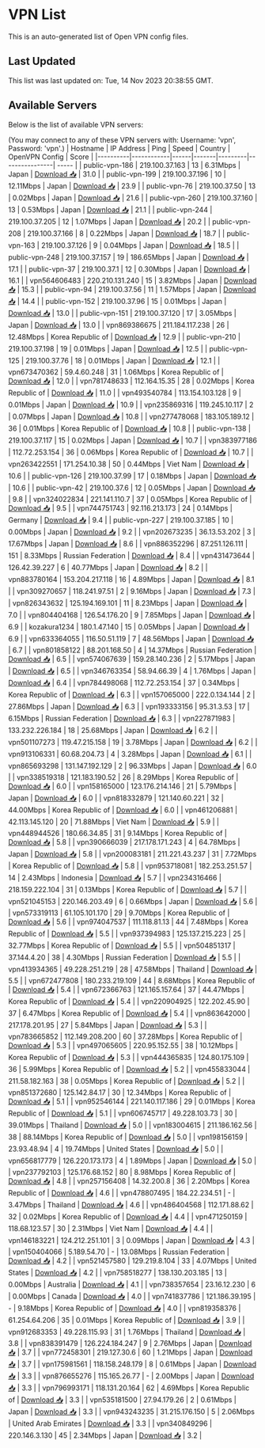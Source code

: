 # VPN List

This is an auto-generated list of Open VPN config files.

## Last Updated

This list was last updated on: Tue, 14 Nov 2023 20:38:55 GMT.

## Available Servers

Below is the list of available VPN servers:

(You may connect to any of these VPN servers with: Username: 'vpn', Password: 'vpn'.)
| Hostname | IP Address | Ping | Speed | Country | OpenVPN Config | Score |
|----------|------------|------|-------|---------|----------------| ----- |
| public-vpn-186 | 219.100.37.163 | 13 | 6.31Mbps | Japan | [Download 📥](./configs/server_0_JP.ovpn) | 31.0 |
| public-vpn-199 | 219.100.37.196 | 10 | 12.11Mbps | Japan | [Download 📥](./configs/server_1_JP.ovpn) | 23.9 |
| public-vpn-76 | 219.100.37.50 | 13 | 0.02Mbps | Japan | [Download 📥](./configs/server_2_JP.ovpn) | 21.6 |
| public-vpn-260 | 219.100.37.160 | 13 | 0.53Mbps | Japan | [Download 📥](./configs/server_3_JP.ovpn) | 21.1 |
| public-vpn-244 | 219.100.37.205 | 12 | 1.07Mbps | Japan | [Download 📥](./configs/server_4_JP.ovpn) | 20.2 |
| public-vpn-208 | 219.100.37.166 | 8 | 0.22Mbps | Japan | [Download 📥](./configs/server_5_JP.ovpn) | 18.7 |
| public-vpn-163 | 219.100.37.126 | 9 | 0.04Mbps | Japan | [Download 📥](./configs/server_6_JP.ovpn) | 18.5 |
| public-vpn-248 | 219.100.37.157 | 19 | 186.65Mbps | Japan | [Download 📥](./configs/server_7_JP.ovpn) | 17.1 |
| public-vpn-37 | 219.100.37.1 | 12 | 0.30Mbps | Japan | [Download 📥](./configs/server_8_JP.ovpn) | 16.1 |
| vpn564606483 | 220.210.131.240 | 15 | 3.82Mbps | Japan | [Download 📥](./configs/server_9_JP.ovpn) | 15.3 |
| public-vpn-94 | 219.100.37.56 | 11 | 1.57Mbps | Japan | [Download 📥](./configs/server_10_JP.ovpn) | 14.4 |
| public-vpn-152 | 219.100.37.96 | 15 | 0.01Mbps | Japan | [Download 📥](./configs/server_11_JP.ovpn) | 13.0 |
| public-vpn-151 | 219.100.37.120 | 17 | 3.05Mbps | Japan | [Download 📥](./configs/server_12_JP.ovpn) | 13.0 |
| vpn869386675 | 211.184.117.238 | 26 | 12.48Mbps | Korea Republic of | [Download 📥](./configs/server_13_KR.ovpn) | 12.9 |
| public-vpn-210 | 219.100.37.198 | 19 | 0.01Mbps | Japan | [Download 📥](./configs/server_14_JP.ovpn) | 12.5 |
| public-vpn-125 | 219.100.37.76 | 18 | 0.01Mbps | Japan | [Download 📥](./configs/server_15_JP.ovpn) | 12.1 |
| vpn673470362 | 59.4.60.248 | 31 | 1.06Mbps | Korea Republic of | [Download 📥](./configs/server_16_KR.ovpn) | 12.0 |
| vpn781748633 | 112.164.15.35 | 28 | 0.02Mbps | Korea Republic of | [Download 📥](./configs/server_17_KR.ovpn) | 11.0 |
| vpn493540784 | 113.154.103.128 | 9 | 0.01Mbps | Japan | [Download 📥](./configs/server_18_JP.ovpn) | 10.9 |
| vpn235869316 | 119.245.10.117 | 2 | 0.07Mbps | Japan | [Download 📥](./configs/server_19_JP.ovpn) | 10.8 |
| vpn277478068 | 183.105.189.12 | 36 | 0.01Mbps | Korea Republic of | [Download 📥](./configs/server_20_KR.ovpn) | 10.8 |
| public-vpn-138 | 219.100.37.117 | 15 | 0.02Mbps | Japan | [Download 📥](./configs/server_21_JP.ovpn) | 10.7 |
| vpn383977186 | 112.72.253.154 | 36 | 0.06Mbps | Korea Republic of | [Download 📥](./configs/server_22_KR.ovpn) | 10.7 |
| vpn263422551 | 171.254.10.38 | 50 | 0.44Mbps | Viet Nam | [Download 📥](./configs/server_23_VN.ovpn) | 10.6 |
| public-vpn-126 | 219.100.37.99 | 17 | 0.18Mbps | Japan | [Download 📥](./configs/server_24_JP.ovpn) | 10.6 |
| public-vpn-42 | 219.100.37.6 | 12 | 0.05Mbps | Japan | [Download 📥](./configs/server_25_JP.ovpn) | 9.8 |
| vpn324022834 | 221.141.110.7 | 37 | 0.05Mbps | Korea Republic of | [Download 📥](./configs/server_26_KR.ovpn) | 9.5 |
| vpn744751743 | 92.116.213.173 | 24 | 0.14Mbps | Germany | [Download 📥](./configs/server_27_DE.ovpn) | 9.4 |
| public-vpn-227 | 219.100.37.185 | 10 | 0.00Mbps | Japan | [Download 📥](./configs/server_28_JP.ovpn) | 9.2 |
| vpn202673235 | 36.13.53.202 | 3 | 17.67Mbps | Japan | [Download 📥](./configs/server_29_JP.ovpn) | 8.6 |
| vpn886352296 | 87.251.126.111 | 151 | 8.33Mbps | Russian Federation | [Download 📥](./configs/server_30_RU.ovpn) | 8.4 |
| vpn431473644 | 126.42.39.227 | 6 | 40.77Mbps | Japan | [Download 📥](./configs/server_31_JP.ovpn) | 8.2 |
| vpn883780164 | 153.204.217.118 | 16 | 4.89Mbps | Japan | [Download 📥](./configs/server_32_JP.ovpn) | 8.1 |
| vpn309270657 | 118.241.97.51 | 2 | 9.16Mbps | Japan | [Download 📥](./configs/server_33_JP.ovpn) | 7.3 |
| vpn826343632 | 125.194.169.101 | 11 | 8.23Mbps | Japan | [Download 📥](./configs/server_34_JP.ovpn) | 7.0 |
| vpn804404168 | 126.54.176.20 | 9 | 7.85Mbps | Japan | [Download 📥](./configs/server_35_JP.ovpn) | 6.9 |
| kozakura1234 | 180.1.47.140 | 15 | 0.05Mbps | Japan | [Download 📥](./configs/server_36_JP.ovpn) | 6.9 |
| vpn633364055 | 116.50.51.119 | 7 | 48.56Mbps | Japan | [Download 📥](./configs/server_37_JP.ovpn) | 6.7 |
| vpn801858122 | 88.201.168.50 | 4 | 14.37Mbps | Russian Federation | [Download 📥](./configs/server_38_RU.ovpn) | 6.5 |
| vpn574067639 | 159.28.140.236 | 2 | 5.17Mbps | Japan | [Download 📥](./configs/server_39_JP.ovpn) | 6.5 |
| vpn346763354 | 58.94.66.39 | 4 | 1.76Mbps | Japan | [Download 📥](./configs/server_40_JP.ovpn) | 6.4 |
| vpn784498068 | 112.72.253.154 | 37 | 0.34Mbps | Korea Republic of | [Download 📥](./configs/server_41_KR.ovpn) | 6.3 |
| vpn157065000 | 222.0.134.144 | 2 | 27.86Mbps | Japan | [Download 📥](./configs/server_42_JP.ovpn) | 6.3 |
| vpn193333156 | 95.31.3.53 | 17 | 6.15Mbps | Russian Federation | [Download 📥](./configs/server_43_RU.ovpn) | 6.3 |
| vpn227871983 | 133.232.226.184 | 18 | 25.68Mbps | Japan | [Download 📥](./configs/server_44_JP.ovpn) | 6.2 |
| vpn501107273 | 119.47.215.158 | 19 | 3.78Mbps | Japan | [Download 📥](./configs/server_45_JP.ovpn) | 6.2 |
| vpn913106331 | 60.68.204.73 | 4 | 3.28Mbps | Japan | [Download 📥](./configs/server_46_JP.ovpn) | 6.1 |
| vpn865693298 | 131.147.192.129 | 2 | 96.33Mbps | Japan | [Download 📥](./configs/server_47_JP.ovpn) | 6.0 |
| vpn338519318 | 121.183.190.52 | 26 | 8.29Mbps | Korea Republic of | [Download 📥](./configs/server_48_KR.ovpn) | 6.0 |
| vpn158165000 | 123.176.214.146 | 21 | 5.79Mbps | Japan | [Download 📥](./configs/server_49_JP.ovpn) | 6.0 |
| vpn818332879 | 121.140.60.221 | 32 | 44.00Mbps | Korea Republic of | [Download 📥](./configs/server_50_KR.ovpn) | 6.0 |
| vpn461206881 | 42.113.145.120 | 20 | 71.88Mbps | Viet Nam | [Download 📥](./configs/server_51_VN.ovpn) | 5.9 |
| vpn448944526 | 180.66.34.85 | 31 | 9.14Mbps | Korea Republic of | [Download 📥](./configs/server_52_KR.ovpn) | 5.8 |
| vpn390666039 | 217.178.171.243 | 4 | 64.78Mbps | Japan | [Download 📥](./configs/server_53_JP.ovpn) | 5.8 |
| vpn200083181 | 211.221.43.237 | 31 | 7.72Mbps | Korea Republic of | [Download 📥](./configs/server_54_KR.ovpn) | 5.8 |
| vpn953718081 | 182.253.251.57 | 14 | 2.43Mbps | Indonesia | [Download 📥](./configs/server_55_ID.ovpn) | 5.7 |
| vpn234316466 | 218.159.222.104 | 31 | 0.13Mbps | Korea Republic of | [Download 📥](./configs/server_56_KR.ovpn) | 5.7 |
| vpn521045153 | 220.146.203.49 | 6 | 0.66Mbps | Japan | [Download 📥](./configs/server_57_JP.ovpn) | 5.6 |
| vpn573319113 | 61.105.101.170 | 29 | 9.70Mbps | Korea Republic of | [Download 📥](./configs/server_58_KR.ovpn) | 5.6 |
| vpn974047537 | 111.118.81.13 | 44 | 7.48Mbps | Korea Republic of | [Download 📥](./configs/server_59_KR.ovpn) | 5.5 |
| vpn937394983 | 125.137.215.223 | 25 | 32.77Mbps | Korea Republic of | [Download 📥](./configs/server_60_KR.ovpn) | 5.5 |
| vpn504851317 | 37.144.4.20 | 38 | 4.30Mbps | Russian Federation | [Download 📥](./configs/server_61_RU.ovpn) | 5.5 |
| vpn413934365 | 49.228.251.219 | 28 | 47.58Mbps | Thailand | [Download 📥](./configs/server_62_TH.ovpn) | 5.5 |
| vpn672477808 | 180.233.219.109 | 44 | 8.68Mbps | Korea Republic of | [Download 📥](./configs/server_63_KR.ovpn) | 5.4 |
| vpn672366763 | 121.165.157.64 | 37 | 44.47Mbps | Korea Republic of | [Download 📥](./configs/server_64_KR.ovpn) | 5.4 |
| vpn220904925 | 122.202.45.90 | 37 | 6.47Mbps | Korea Republic of | [Download 📥](./configs/server_65_KR.ovpn) | 5.4 |
| vpn863642000 | 217.178.201.95 | 27 | 5.84Mbps | Japan | [Download 📥](./configs/server_66_JP.ovpn) | 5.3 |
| vpn783665852 | 112.149.208.200 | 60 | 37.28Mbps | Korea Republic of | [Download 📥](./configs/server_67_KR.ovpn) | 5.3 |
| vpn497065605 | 220.95.152.55 | 38 | 10.12Mbps | Korea Republic of | [Download 📥](./configs/server_68_KR.ovpn) | 5.3 |
| vpn444365835 | 124.80.175.109 | 36 | 5.99Mbps | Korea Republic of | [Download 📥](./configs/server_69_KR.ovpn) | 5.2 |
| vpn455833044 | 211.58.182.163 | 38 | 0.05Mbps | Korea Republic of | [Download 📥](./configs/server_70_KR.ovpn) | 5.2 |
| vpn851372680 | 125.142.84.17 | 30 | 12.34Mbps | Korea Republic of | [Download 📥](./configs/server_71_KR.ovpn) | 5.1 |
| vpn952546144 | 221.140.117.186 | 29 | 0.01Mbps | Korea Republic of | [Download 📥](./configs/server_72_KR.ovpn) | 5.1 |
| vpn606745717 | 49.228.103.73 | 30 | 39.01Mbps | Thailand | [Download 📥](./configs/server_73_TH.ovpn) | 5.0 |
| vpn183004615 | 211.186.162.56 | 38 | 88.14Mbps | Korea Republic of | [Download 📥](./configs/server_74_KR.ovpn) | 5.0 |
| vpn198156159 | 23.93.48.94 | 4 | 19.74Mbps | United States | [Download 📥](./configs/server_75_US.ovpn) | 5.0 |
| vpn656817779 | 126.220.173.173 | 4 | 1.89Mbps | Japan | [Download 📥](./configs/server_76_JP.ovpn) | 5.0 |
| vpn237792103 | 125.176.68.152 | 80 | 8.98Mbps | Korea Republic of | [Download 📥](./configs/server_77_KR.ovpn) | 4.8 |
| vpn257156408 | 14.32.200.8 | 36 | 2.20Mbps | Korea Republic of | [Download 📥](./configs/server_78_KR.ovpn) | 4.6 |
| vpn478807495 | 184.22.234.51 | - | 3.47Mbps | Thailand | [Download 📥](./configs/server_79_TH.ovpn) | 4.6 |
| vpn486404568 | 112.171.88.62 | 32 | 0.02Mbps | Korea Republic of | [Download 📥](./configs/server_80_KR.ovpn) | 4.4 |
| vpn471250159 | 118.68.123.57 | 30 | 2.31Mbps | Viet Nam | [Download 📥](./configs/server_81_VN.ovpn) | 4.4 |
| vpn146183221 | 124.212.251.101 | 3 | 0.09Mbps | Japan | [Download 📥](./configs/server_82_JP.ovpn) | 4.3 |
| vpn150404066 | 5.189.54.70 | - | 13.08Mbps | Russian Federation | [Download 📥](./configs/server_83_RU.ovpn) | 4.2 |
| vpn521457580 | 129.219.8.104 | 33 | 4.07Mbps | United States | [Download 📥](./configs/server_84_US.ovpn) | 4.2 |
| vpn758518277 | 138.130.203.185 | 13 | 0.00Mbps | Australia | [Download 📥](./configs/server_85_AU.ovpn) | 4.1 |
| vpn738357654 | 23.16.12.230 | 6 | 0.00Mbps | Canada | [Download 📥](./configs/server_86_CA.ovpn) | 4.0 |
| vpn741837786 | 121.186.39.195 | - | 9.18Mbps | Korea Republic of | [Download 📥](./configs/server_87_KR.ovpn) | 4.0 |
| vpn819358376 | 61.254.64.206 | 35 | 0.01Mbps | Korea Republic of | [Download 📥](./configs/server_88_KR.ovpn) | 3.9 |
| vpn912683353 | 49.228.115.93 | 31 | 1.76Mbps | Thailand | [Download 📥](./configs/server_89_TH.ovpn) | 3.8 |
| vpn838391479 | 126.224.184.247 | 9 | 2.76Mbps | Japan | [Download 📥](./configs/server_90_JP.ovpn) | 3.7 |
| vpn772458301 | 219.127.30.6 | 60 | 1.21Mbps | Japan | [Download 📥](./configs/server_91_JP.ovpn) | 3.7 |
| vpn175981561 | 118.158.248.179 | 8 | 0.61Mbps | Japan | [Download 📥](./configs/server_92_JP.ovpn) | 3.3 |
| vpn876655276 | 115.165.26.77 | - | 2.00Mbps | Japan | [Download 📥](./configs/server_93_JP.ovpn) | 3.3 |
| vpn796993171 | 118.131.20.164 | 62 | 4.69Mbps | Korea Republic of | [Download 📥](./configs/server_94_KR.ovpn) | 3.3 |
| vpn535181500 | 27.94.179.26 | 2 | 0.61Mbps | Japan | [Download 📥](./configs/server_95_JP.ovpn) | 3.3 |
| vpn943243235 | 31.215.176.150 | 5 | 2.06Mbps | United Arab Emirates | [Download 📥](./configs/server_96_AE.ovpn) | 3.3 |
| vpn340849296 | 220.146.3.130 | 45 | 2.34Mbps | Japan | [Download 📥](./configs/server_97_JP.ovpn) | 3.2 |

